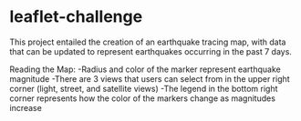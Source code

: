 # leaflet-challenge

This project entailed the creation of an earthquake tracing map, with data that can be updated to represent earthquakes occurring in the past 7 days.

Reading the Map:
-Radius and color of the marker represent earthquake magnitude
-There are 3 views that users can select from in the upper right corner (light, street, and satellite views)
-The legend in the bottom right corner represents how the color of the markers change as magnitudes increase

